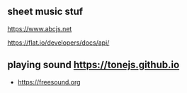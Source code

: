 sheet music stuf
-

https://www.abcjs.net


https://flat.io/developers/docs/api/


playing sound
https://tonejs.github.io
-
- https://freesound.org






